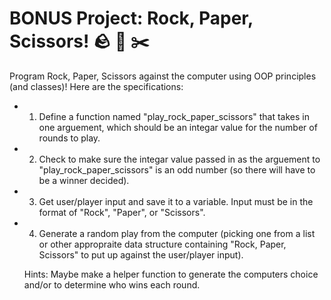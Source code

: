 # BONUS Project: Rock, Paper, Scissors! 🪨 📃 ✂️

 Program Rock, Paper, Scissors against the computer using OOP principles (and classes)!  Here are the specifications:

- 1. Define a function named "play_rock_paper_scissors" that takes in one
     arguement, which should be an integar value for the number of rounds to
     play.
- 2. Check to make sure the integar value passed in as the arguement to
     "play_rock_paper_scissors" is an odd number (so there will have to be a
     winner decided).
- 3. Get user/player input and save it to a variable.  Input must be in the
     format of "Rock", "Paper", or "Scissors".
- 4. Generate a random play from the computer (picking one from a list or other
     appropraite data structure containing "Rock, Paper, Scissors" to put up
     against the user/player input).

  Hints:  Maybe make a helper function to generate the computers choice
  and/or to determine who wins each round.

